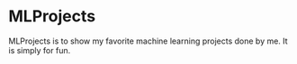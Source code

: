 # MLProjects



MLProjects is to show my favorite machine learning projects done by me. It is simply for fun.
